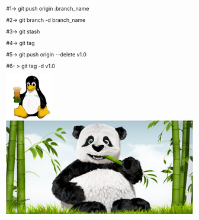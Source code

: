  #1-> git push origin :branch_name


#2-> git branch -d branch_name


#3-> git stash


 #4-> git tag


#5->  git push origin --delete v1.0


#6- > git tag -d v1.0


 ![image](img.png)                   ![image](website.jpg)


